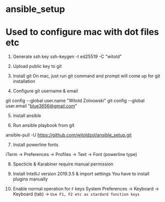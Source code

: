 # ansible_setup
# Used to configure mac with dot files etc

1) Generate ssh key
ssh-keygen -t ed25519 -C "witold"

2) Upload public key to git

3) Install git
On mac, just run git command and prompt will come up for git installation

4) Configure git username & email 

git config --global user.name "Witold Zolnowski"
git config --global user.email "blue3656@gmail.com"

5) Install ansible

6) Run ansible playbook from git

ansible-pull -U https://github.com/witoldzol/ansible_setup.git

7) Install powerline fonts

iTerm -> Preferences -> Profiles -> Text -> Font (powerline type)

8) Specticle & Karabiner require manual permission

9) Install IntelliJ version 2019.3.5 & import settings
You have to install plugins manually

10) Enable normal operation for `F` keys
System Preferences -> Keyboard -> Keyboard (tab) -> `Use F1, F2 etc as stardard function keys` 
